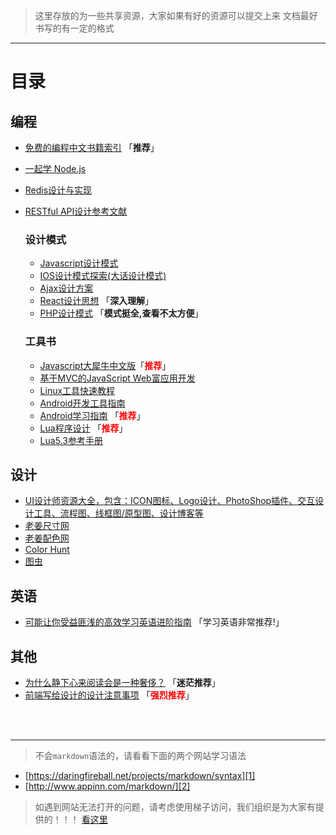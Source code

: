 > 这里存放的为一些共享资源，大家如果有好的资源可以提交上来
> 文档最好书写的有一定的格式

- - - -
# 目录
  ## 编程
  - [免费的编程中文书籍索引][10] 「**推荐**」
  - [一起学 Node.js][28]
  - [Redis设计与实现][30]
  - [RESTful API设计参考文献][31]

    ### 设计模式
    - [Javascript设计模式][13]
    - [IOS设计模式探索(大话设计模式)][16]
    - [Ajax设计方案][18]
    - [React设计思想][19] 「**深入理解**」
    - [PHP设计模式][32] 「**模式挺全,查看不太方便**」

    ### 工具书
    - [Javascript大犀牛中文版][14]「<span style='color:red'>**推荐**</span>」
    - [基于MVC的JavaScript Web富应用开发][23]
    - [Linux工具快速教程][17]
    - [Android开发工具指南][20]
    - [Android学习指南][29] 「<span style='color:red'>**推荐**</span>」
    - [Lua程序设计][26] 「<span style='color:red'>**推荐**</span>」
    - [Lua5.3参考手册][27]

  
  ## 设计
  - [UI设计师资源大全，包含：ICON图标、Logo设计、PhotoShop插件、交互设计工具、流程图、线框图/原型图、设计博客等][15]
  - [老姜尺寸网][21]
  - [老姜配色网][22]
  - [Color Hunt][24]
  - [图虫][25]

  ## 英语
  - [可能让你受益匪浅的高效学习英语进阶指南][11] 「<span class='red-bold'>学习英语非常推荐!</span>」

  ## 其他
  - [为什么静下心来阅读会是一种奢侈？][12] 「**迷茫推荐**」
  - [前端写给设计的设计注意事项][33] 「<span style='color:red'>**强烈推荐**</span>」




<br>
<br>

- - - -

> 不会`markdown`语法的，请看看下面的两个网站学习语法

 - [https://daringfireball.net/projects/markdown/syntax][1]
 - [http://www.appinn.com/markdown/][2]

> 如遇到网站无法打开的问题，请考虑使用梯子访问，我们组织是为大家有提供的！！！ [看这里][3]


 [1]: https://daringfireball.net/projects/markdown/syntax
 [2]: http://www.appinn.com/markdown/
 [3]: https://github.com/jutasky/Share/tree/master/ssr


 [10]: https://github.com/justjavac/free-programming-books-zh_CN
 [11]: https://github.com/byoungd/english-level-up-tips-for-Chinese
 [12]: http://www.nowamagic.net/librarys/veda/detail/2800
 [13]: https://github.com/lxj/javascript.patterns
 [14]: http://ued.taobao.org/javascript
 [15]: https://github.com/jobbole/awesome-design-cn
 [16]: https://github.com/huang303513/Design-Pattern-For-iOS
 [17]: http://linuxtools-rst.readthedocs.io/zh_CN/latest
 [18]: https://github.com/GerryIsWarrior/ajax
 [19]: https://github.com/react-guide/react-basic
 [20]: https://github.com/inferjay/AndroidDevTools
 [21]: http://www.chicun.vc
 [22]: http://www.peise.vc
 [23]: http://jayli.github.io/jswebapps
 [24]: http://colorhunt.co/
 [25]: https://tuchong.com/
 [26]: http://book.luaer.cn/
 [27]: http://cloudwu.github.io/lua53doc/contents.html
 [28]: https://github.com/nswbmw/N-blog
 [29]: http://www.jianshu.com/p/f6681e417d40
 [30]: https://github.com/huangz1990/redisbook
 [31]: https://github.com/aisuhua/restful-api-design-references
 [32]: https://github.com/yunkaiyueming/php_design_patterns
 [33]: https://github.com/onface/web-design-notes
